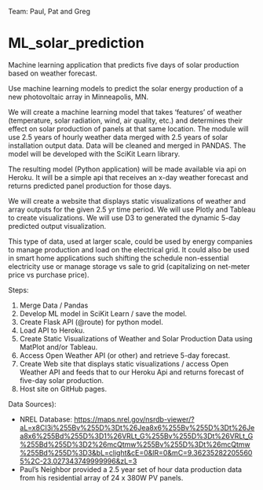 Team: Paul, Pat and Greg

# ML_solar_prediction
Machine learning application that predicts five days of solar production based on weather forecast.

Use machine learning models to predict the solar energy production of a new photovoltaic array in Minneapolis, MN.

We will create a machine learning model that takes ‘features’ of weather (temperature, solar radiation, wind, air quality, etc.) and determines their effect on solar production of panels at that same location. The module will use 2.5 years of hourly weather data merged with 2.5 years of solar installation output data.  Data will be cleaned and merged in PANDAS.  The model will be developed with the SciKit Learn library.

The resulting model (Python application) will be made available via api on Heroku.  It will be a simple api that receives an x-day weather forecast and returns predicted panel production for those days.

We will create a website that displays static visualizations of weather and array outputs for the given 2.5 yr time period.  We will use Plotly and Tableau to create visualizations.  We will use D3 to generated the dynamic 5-day predicted output visualization.

This type of data, used at larger scale, could be used by energy companies to manage production and load on the electrical grid.  It could also be used in smart home applications such shifting the schedule non-essential electricity use or manage storage vs sale to grid (capitalizing on net-meter price vs purchase price).

Steps:
1. Merge Data / Pandas
2. Develop ML model in SciKit Learn / save the model.
3. Create Flask API (@route) for python model.
4. Load API to Heroku.
5. Create Static Visualizations of Weather and Solar Production Data using MatPlot and/or Tableau.
6. Access Open Weather API (or other) and retrieve 5-day forecast.  
7. Create Web site that displays static visualizations / access Open Weather API and feeds that to our Heroku Api and returns forecast of five-day solar production.
8. Host site on GitHub pages.


Data Sources): 
- NREL Database:  https://maps.nrel.gov/nsrdb-viewer/?aL=x8CI3i%255Bv%255D%3Dt%26Jea8x6%255Bv%255D%3Dt%26Jea8x6%255Bd%255D%3D1%26VRLt_G%255Bv%255D%3Dt%26VRLt_G%255Bd%255D%3D2%26mcQtmw%255Bv%255D%3Dt%26mcQtmw%255Bd%255D%3D3&bL=clight&cE=0&lR=0&mC=9.362352822055605%2C-23.027343749999996&zL=3
- Paul’s Neighbor provided a 2.5 year set of hour data production data from his residential array of 24 x 380W PV panels.

